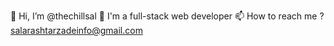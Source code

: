 👋 Hi, I’m @thechillsal
👀 I'm a full-stack web developer
📫 How to reach me ? salarashtarzadeinfo@gmail.com
<!---
thechillsal/thechillsal is a ✨ special ✨ repository because its `README.md` (this file) appears on your GitHub profile.
You can click the Preview link to take a look at your changes.
--->
